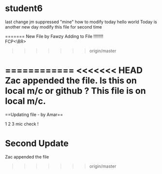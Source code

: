 # student6
last change jm
 suppressed "mine"
how to modify today
hello world
Today is another new day
modify this file for second time

=======
New File by Fawzy
Adding to File !!!!!!!!
<BR>FCP<\BR>
>>>>>>> origin/master

============
<<<<<<< HEAD
Zac appended the file. Is this on local m/c or github ?
This file is on local m/c.
=======


==Updating file - by Amar==

1 2 3 mic check ! 


Second Update
======
Zac appended the file
>>>>>>> origin/master
